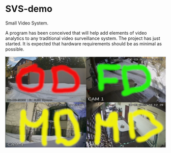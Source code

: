 # SVS-demo

Small Video System.

A program has been conceived that will help add elements of video analytics to any traditional video surveillance system.
The project has just started.
It is expected that hardware requirements should be as minimal as possible.

![alt text](https://github.com/serg-kas/SVS-demo/blob/master/etc/SVS.png?raw=true)
